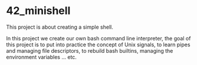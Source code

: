 # 42_minishell
This project is about creating a simple shell.

In this project we create our own bash command line interpreter, the goal of this project is to put into practice the concept of Unix signals, to learn pipes and managing file descriptors, to rebuild bash builtins, managing the environment variables ... etc.
